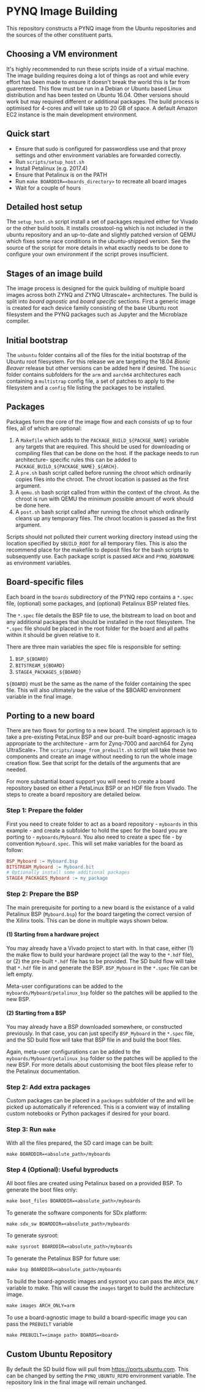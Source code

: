 # PYNQ Image Building

This repository constructs a PYNQ image from the Ubuntu repositories and the
sources of the other constituent parts.

## Choosing a VM environment

It's highly recommended to run these scripts inside of a virtual machine. The
image building requires doing a lot of things as root and while every effort
has been made to ensure it doesn't break the world this is far from guarenteed.
This flow must be run in a Debian or Ubuntu based Linux distribution and has
been tested on Ubuntu 16.04. Other versions should work but may required
different or additional packages. The build process is optimised for 4-cores
and will take up to 20 GB of space. A default Amazon EC2 instance is the main
development environment.

## Quick start
 * Ensure that sudo is configured for passwordless use and that proxy settings
   and other environment variables are forwarded correctly.
 * Run `scripts/setup_host.sh`
 * Install Petalinux (e.g. 2017.4)
 * Ensure that Petalinux is on the PATH
 * Run `make BOARDDIR=<boards_directory>` to recreate all board images
 * Wait for a couple of hours

## Detailed host setup

The `setup_host.sh` script install a set of packages required either for Vivado
or the other build tools. It installs crosstool-ng which is not included in the
ubuntu repository and an up-to-date and slightly patched version of QEMU which
fixes some race conditions in the ubuntu-shipped version. See the source of the
script for more details in what exactly needs to be done to configure your own
environment if the script proves insufficient.

## Stages of an image build

The image process is designed for the quick building of multiple board images
across both ZYNQ and ZYNQ Ultrascale+ architectures. The build is split into
_board agnostic_ and _board specific_ sections. First a generic image is created
for each device family consisting of the base Ubuntu root filesystem and the
PYNQ packages such as Jupyter and the Microblaze compiler.

## Initial bootstrap

The `unbuntu` folder contains all of the files for the initial bootstrap of the
Ubuntu root filesystem. For this release we are targeting the 18.04 _Bionic
Beaver_ release but other versions can be added here if desired. The `bionic`
folder contains subfolders for the `arm` and `aarch64` architectures each
containing a `multistrap` config file, a set of patches to apply to the
filesystem and a `config` file listing the packages to be installed.

## Packages

Packages form the core of the image flow and each consists of up to four files,
all of which are optional:

1. A `Makefile` which adds to the `PACKAGE_BUILD_${PACKGE_NAME}` variable any 
   targets that are required. This should be used for downloading or compiling
   files that can be done on the host. If the package needs to run architecture-
   specific rules this can be added to `PACKAGE_BUILD_${PACKAGE_NAME}_${ARCH}`.
2. A `pre.sh` bash script called before running the chroot which ordinarily
   copies files into the chroot. The chroot location is passed as the first
   argument.
3. A `qemu.sh` bash script called from within the context of the chroot. As the
   chroot is run with QEMU the minimum possible amount of work should be done
   here.
4. A `post.sh` bash script called after running the chroot which ordinarily
   cleans up any temporary files. The chroot location is passed as the first
   argument.

Scripts should not polluted their current working directory instead using the
location specified by `$BUILD_ROOT` for all temporary files. This is also the
recommend place for the makefile to deposit files for the bash scripts to
subsequently use. Each package script is passed `ARCH` and `PYNQ_BOARDNAME`
as environment variables.

## Board-specific files

Each board in the `boards` subdirectory of the PYNQ repo contains a `*.spec`
file, (optional) some packages, and (optional) Petalinux BSP related files. 

The `*.spec` file details the BSP file to use, 
the bitstream to load on boot and any additional packages that 
should be installed in the root filesystem.
The `*.spec` file should be placed in the root folder for the board and 
all paths within it should be given relative to it.

There are three main variables the spec file is responsible for setting:
 1. `BSP_${BOARD}`
 2. `BITSTREAM_${BOARD}`
 3. `STAGE4_PACKAGES_${BOARD}`

`${BOARD}` must be the same as the name of the folder containing the spec file.
This will also ultimately be the value of the $BOARD environment variable in
the final image.


## Porting to a new board

There are two flows for porting to a new board. The simplest approach is to
take a pre-existing PetaLinux BSP and our pre-built board-agnostic imagea
appropriate to the architecture - arm for Zynq-7000 and aarch64 for Zynq
UltraScale+. The `scripts/image_from_prebuilt.sh` script will take these two
components and create an image without needing to run the whole image creation
flow. See that script for the details of the arguments that are needed.

For more substantial board support you will need to create a board repository
based on either a PetaLinux BSP or an HDF file from Vivado. The steps to create
a board repository are detailed below.

### Step 1: Prepare the folder
First you need to create folder to act as a board repository - 
`myboards` in this example - and create a subfolder to hold the spec for 
the board you are porting to - `myboards/Myboard`. 
You also need to create a spec file - by convention
`Myboard.spec`. This will set make variables for the board as follow:

```Makefile
BSP_Myboard := Myboard.bsp
BITSTREAM_Myboard := Myboard.bit
# Optionally install some additional packages
STAGE4_PACKAGES_Myboard := my_package
```

### Step 2: Prepare the BSP
The main prerequisite for porting to a new board is the existance of a valid
Petalinux BSP (`Myboard.bsp`) for the board targeting the correct 
version of the Xilinx tools. This can be done in multiple ways shown below.

#### (1) Starting from a hardware project
You may already have a Vivado project to start with. In that case, either
(1) the make flow to build your hardware project
(all the way to the `*.hdf` file), or (2) the pre-built `*.hdf` file has to
be provided. The SD build flow will take that `*.hdf` file in and generate
the BSP. `BSP_Myboard` in the `*.spec` file can be left empty.

Meta-user configurations can be added to the `myboards/Myboard/petalinux_bsp` 
folder so the patches will be applied to the new BSP.


#### (2) Starting from a BSP

You may already have a BSP downloaded somewhere, or constructed
previously. In that case, you can just specify `BSP_Myboard` in
the `*.spec` file, and the SD build flow will take that BSP file in and build
the boot files.

Again, meta-user configurations can be added to the
`myboards/Myboard/petalinux_bsp` folder so the patches will be applied to the 
new BSP. For more details about customising the
boot files please refer to the Petalinux documentation.

### Step 2: Add extra packages 
Custom packages can be placed in a `packages` subfolder of the and will be
picked up automatically if referenced. This is a convient way of installing
custom notebooks or Python packages if desired for your board.

### Step 3: Run `make`

With all the files prepared, the SD card image can be built:

```Makefile
make BOARDDIR=<absolute_path>/myboards
```

### Step 4 (Optional): Useful byproducts

All boot files are created using Petalinux based on a provided BSP. To generate
the boot files only:

```Makefile
make boot_files BOARDDIR=<absolute_path>/myboards
```

To generate the software components for SDx platform:

```Makefile
make sdx_sw BOARDDIR=<absolute_path>/myboards
```

To generate sysroot:

```Makefile
make sysroot BOARDDIR=<absolute_path>/myboards
```

To generate the Petalinux BSP for future use:

```Makefile
make bsp BOARDDIR=<absolute_path>/myboards
```

To build the board-agnostic images and sysroot you can pass the `ARCH_ONLY`
variable to make. This will cause the `images` target to build the architecture
image.

```Makefile
make images ARCH_ONLY=arm
```

To use a board-agnostic image to build a board-specific image you can pass the
`PREBUILT` variable

```Makefile
make PREBUILT=<image path> BOARDS=<board>
```

## Custom Ubuntu Repository

By default the SD build flow will pull from https://ports.ubuntu.com. This can
be changed by setting the `PYNQ_UBUNTU_REPO` environment variable. The
repository link in the final image will remain unchanged.

